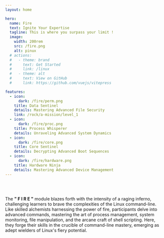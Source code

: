 ```yaml
---
layout: home

hero:
  name: Fire
  text: Ignite Your Expertise
  tagline: This is where you surpass your limit !
  image:
    width: 200rem
    src: /fire.png
    alt: pinux
  # actions:
  #   - theme: brand
  #     text: Get Started
  #     link: /linux
  #   - theme: alt
  #     text: View on GitHub
  #     link: https://github.com/vuejs/vitepress

features:
  - icon:
      dark: /fire/perm.png
    title: Data Sentinel
    details: Mastering Advanced File Security
    link: /rock/a-mission/level_1
  - icon:
      dark: /fire/proc.png
    title: Process Whisperer
    details: Unraveling Advanced System Dynamics
  - icon:
      dark: /fire/core.png
    title: Core Sentinel
    details: Decrypting Advanced Boot Sequences
  - icon:
      dark: /fire/hardware.png
    title: Hardware Ninja
    details: Mastering Advanced Device Management
---
```


<br/>
<br/>
<div class="text-justify">

The **" F I R E "** module blazes forth with the intensity of a raging inferno, challenging learners to brave the complexities of the Linux command-line. Like skilled alchemists harnessing the power of fire, participants delve into advanced commands, mastering the art of process management, system monitoring, file manipulation, and the arcane craft of shell scripting. Here, they forge their skills in the crucible of command-line mastery, emerging as adept wielders of Linux's fiery potential.

</div>
